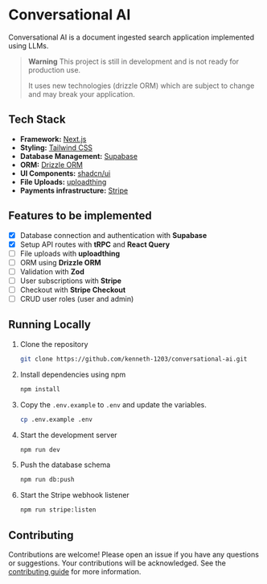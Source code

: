 # Conversational AI

Conversational AI is a document ingested search application implemented using LLMs.

> **Warning**
> This project is still in development and is not ready for production use.
>
> It uses new technologies (drizzle ORM) which are subject to change and may break your application.

## Tech Stack

- **Framework:** [Next.js](https://nextjs.org)
- **Styling:** [Tailwind CSS](https://tailwindcss.com)
- **Database Management:** [Supabase](https://supabase.com)
- **ORM:** [Drizzle ORM](https://orm.drizzle.team)
- **UI Components:** [shadcn/ui](https://ui.shadcn.com)
- **File Uploads:** [uploadthing](https://uploadthing.com)
- **Payments infrastructure:** [Stripe](https://stripe.com)

## Features to be implemented

- [x] Database connection and authentication with **Supabase**
- [x] Setup API routes with **tRPC** and **React Query**
- [ ] File uploads with **uploadthing**
- [ ] ORM using **Drizzle ORM**
- [ ] Validation with **Zod**
- [ ] User subscriptions with **Stripe**
- [ ] Checkout with **Stripe Checkout**
- [ ] CRUD user roles (user and admin)

## Running Locally

1. Clone the repository

   ```bash
   git clone https://github.com/kenneth-1203/conversational-ai.git
   ```

2. Install dependencies using npm

   ```bash
   npm install
   ```

3. Copy the `.env.example` to `.env` and update the variables.

   ```bash
   cp .env.example .env
   ```

4. Start the development server

   ```bash
   npm run dev
   ```

5. Push the database schema

   ```bash
   npm run db:push
   ```

6. Start the Stripe webhook listener

   ```bash
   npm run stripe:listen
   ```

## Contributing

Contributions are welcome! Please open an issue if you have any questions or suggestions. Your contributions will be acknowledged. See the [contributing guide](./CONTRIBUTING.md) for more information.
